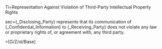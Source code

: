 Ti=Representation Against Violation of Third-Party Intellectual Property Rights 

sec={_Disclosing_Party} represents that its communication of {_Confidential_Information} to {_Receiving_Party} does not violate any law or proprietary rights of, or agreement with, any third party.

=[G/Z/ol/Base]
